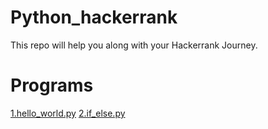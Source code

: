 # Python_hackerrank
This repo will help you along with your Hackerrank Journey.
# Programs
[1.hello_world.py](https://github.com/DeepakAdoor05/Python_hackerrank/blob/main/hello_world.py)
[2.if_else.py](https://github.com/DeepakAdoor05/Python_hackerrank/blob/main/if_else.py)
